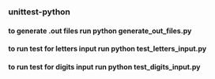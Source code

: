 ### unittest-python

#### to generate .out files run python generate_out_files.py
#### to run test for letters input run python test_letters_input.py
#### to run test for digits input run python test_digits_input.py

